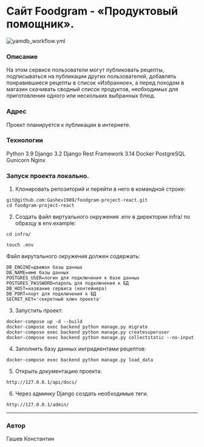 # Cайт Foodgram - «Продуктовый помощник».
![yamdb_workflow.yml](https://github.com/Gashev1989/foodgram-project-react/actions/workflows/main.yml/badge.svg)
### Описание
На этом сервисе пользователи могут публиковать рецепты, подписываться на публикации других пользователей, добавлять понравившиеся рецепты в список «Избранное», а перед походом в магазин скачивать сводный список продуктов, необходимых для приготовления одного или нескольких выбранных блюд.

### Адрес
Проект планируется к публикации в интернете.

### Технологии
Python 3.9
Django 3.2
Django Rest Framework 3.14
Docker
PostgreSQL
Gunicorn
Nginx

### Запуск проекта локально.
1. Клонировать репозиторий и перейти в него в командной строке:

```
git@github.com:Gashev1989/foodgram-project-react.git
cd foodgram-project-react
```

2. Cоздать файл виртуального окружения .env в директории infra/ по образцу в env.example:

```
cd infra/
```
```
touch .env
```
Файл вирутального окружения должен содержать:
```
DB_ENGINE=движок базы данных
DB_NAME=имя базы данных
POSTGRES_USER=логин для подключения к базе данных
POSTGRES_PASSWORD=пароль для подключения к БД
DB_HOST=название сервиса (контейнера)
DB_PORT=порт для подключения к БД
SECRET_KEY='секретный ключ проекта'
```

3. Запустить проект:

```
docker-compose up -d --build
docker-compose exec backend python manage.py migrate
docker-compose exec backend python manage.py createsuperuser
docker-compose exec backend python manage.py collectstatic --no-input
```
4. Заполнить базу данных ингридиентами рецептов:

```
docker-compose exec backend python manage.py load_data
```

5. Открыть документацию проекта:

```
http://127.0.0.1/api/docs/
```

6. Через админку Django создать необходимые теги.
```
http://127.0.0.1/admin/
```
***

### Автор
Гашев Константин